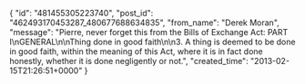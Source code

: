  {
   "id": "481455305223740",
   "post_id": "462493170453287_480677688634835",
   "from_name": "Derek Moran",
   "message": "Pierre, never forget this from the Bills of Exchange Act: PART I\nGENERAL\n\nThing done in good faith\n\n3. A thing is deemed to be done in good faith, within the meaning of this Act, where it is in fact done honestly, whether it is done negligently or not.",
   "created_time": "2013-02-15T21:26:51+0000"
 }
